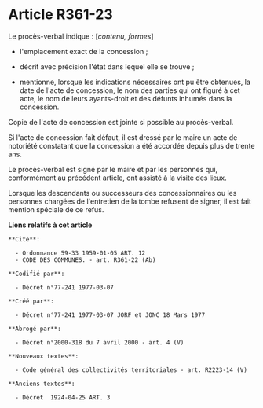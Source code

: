 # Article R361-23

Le procès-verbal indique : [*contenu, formes*]

- l'emplacement exact de la concession ;

- décrit avec précision l'état dans lequel elle se trouve ;

- mentionne, lorsque les indications nécessaires ont pu être obtenues, la date de l'acte de concession, le nom des parties
qui ont figuré à cet acte, le nom de leurs ayants-droit et des défunts inhumés dans la concession.

Copie de l'acte de concession est jointe si possible au procès-verbal.

Si l'acte de concession fait défaut, il est dressé par le maire un acte de notoriété constatant que la concession a été
accordée depuis plus de trente ans.

Le procès-verbal est signé par le maire et par les personnes qui, conformément au précédent article, ont assisté à la visite
des lieux.

Lorsque les descendants ou successeurs des concessionnaires ou les personnes chargées de l'entretien de la tombe refusent de
signer, il est fait mention spéciale de ce refus.

**Liens relatifs à cet article**

	**Cite**:

	  - Ordonnance 59-33 1959-01-05 ART. 12
	  - CODE DES COMMUNES. - art. R361-22 (Ab)

	**Codifié par**:

	  - Décret n°77-241 1977-03-07

	**Créé par**:

	  - Décret n°77-241 1977-03-07 JORF et JONC 18 Mars 1977

	**Abrogé par**:

	  - Décret n°2000-318 du 7 avril 2000 - art. 4 (V)

	**Nouveaux textes**:

	  - Code général des collectivités territoriales - art. R2223-14 (V)

	**Anciens textes**:

	  - Décret  1924-04-25 ART. 3
